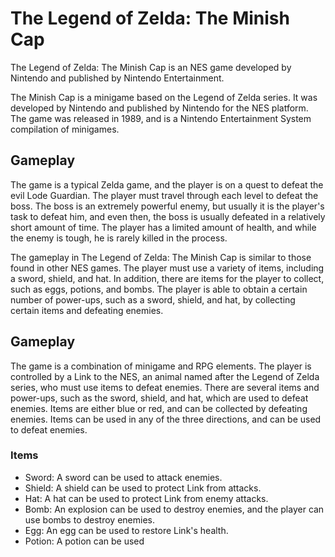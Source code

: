 # The Legend of Zelda: The Minish Cap

The Legend of Zelda: The Minish Cap is an NES game developed by Nintendo and published by Nintendo Entertainment.

The Minish Cap is a minigame based on the Legend of Zelda series. It was developed by Nintendo and published by Nintendo for the NES platform. The game was released in 1989, and is a Nintendo Entertainment System compilation of minigames.

## Gameplay

The game is a typical Zelda game, and the player is on a quest to defeat the evil Lode Guardian. The player must travel through each level to defeat the boss. The boss is an extremely powerful enemy, but usually it is the player's task to defeat him, and even then, the boss is usually defeated in a relatively short amount of time. The player has a limited amount of health, and while the enemy is tough, he is rarely killed in the process.

The gameplay in The Legend of Zelda: The Minish Cap is similar to those found in other NES games. The player must use a variety of items, including a sword, shield, and hat. In addition, there are items for the player to collect, such as eggs, potions, and bombs. The player is able to obtain a certain number of power-ups, such as a sword, shield, and hat, by collecting certain items and defeating enemies.

## Gameplay

The game is a combination of minigame and RPG elements. The player is controlled by a Link to the NES, an animal named after the Legend of Zelda series, who must use items to defeat enemies. There are several items and power-ups, such as the sword, shield, and hat, which are used to defeat enemies. Items are either blue or red, and can be collected by defeating enemies. Items can be used in any of the three directions, and can be used to defeat enemies.

### Items

*   Sword: A sword can be used to attack enemies.
*   Shield: A shield can be used to protect Link from attacks.
*   Hat: A hat can be used to protect Link from enemy attacks.
*   Bomb: An explosion can be used to destroy enemies, and the player can use bombs to destroy enemies.
*   Egg: An egg can be used to restore Link's health.
*   Potion: A potion can be used